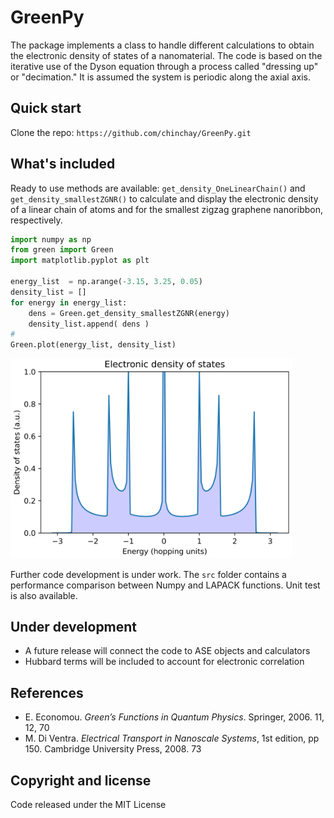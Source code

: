 # GreenPy

The package implements a class to handle different calculations to obtain the electronic density of states of a nanomaterial. The code is based on the iterative use of the Dyson equation through a process called "dressing up" or "decimation." It is assumed the system is periodic along the axial axis.

## Quick start

Clone the repo: `https://github.com/chinchay/GreenPy.git`

## What's included

Ready to use methods are available: `get_density_OneLinearChain()` and `get_density_smallestZGNR()` to calculate and display the electronic density of a linear chain of atoms and for the smallest zigzag graphene nanoribbon, respectively.


```python
import numpy as np
from green import Green
import matplotlib.pyplot as plt

energy_list  = np.arange(-3.15, 3.25, 0.05)
density_list = []
for energy in energy_list:
    dens = Green.get_density_smallestZGNR(energy)
    density_list.append( dens )
#
Green.plot(energy_list, density_list)
```

<img src="DOS.png" alt="drawing" width="450"/>


Further code development is under work. The `src` folder contains a performance comparison between Numpy and LAPACK functions. Unit test is also available.

## Under development

* A future release will connect the code to ASE objects and calculators
* Hubbard terms will be included to account for electronic correlation


## References
* E. Economou. *Green’s Functions in Quantum Physics*. Springer, 2006. 11, 12, 70
* M. Di Ventra. *Electrical Transport in Nanoscale Systems*, 1st edition, pp 150. Cambridge University Press, 2008. 73



## Copyright and license

Code released under the MIT License